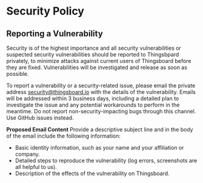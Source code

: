# Security Policy

## Reporting a Vulnerability

Security is of the highest importance and all security vulnerabilities or suspected security vulnerabilities should be reported to Thingsbpard privately,
to minimize attacks against current users of Thingsboard before they are fixed. Vulnerabilities will be investigated and release as soon as possible.

To report a vulnerability or a security-related issue, please email the private address security@thingsboard.io with the details of the vulnerability.
Emails will be addressed within 3 business days, including a detailed plan to investigate the issue and any potential workarounds to perform in the meantime.
Do not report non-security-impacting bugs through this channel. Use GitHub issues instead.

**Proposed Email Content**
Provide a descriptive subject line and in the body of the email include the following information:

- Basic identity information, such as your name and your affiliation or company.
- Detailed steps to reproduce the vulnerability (log errors, screenshots are all helpful to us).
- Description of the effects of the vulnerability on Thingsboard.